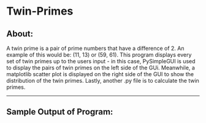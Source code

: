 # Twin-Primes

## About:
A twin prime is a pair of prime numbers that have a difference of 2. An example of this would be: (11, 13) or (59, 61).
This program displays every set of twin primes up to the users input - in this case, PySimpleGUI is used to display the
pairs of twin primes on the left side of the GUi. Meanwhile, a matplotlib scatter plot is displayed on the right side of
the GUI to show the distribution of the twin primes. Lastly, another .py file is to calculate the twin primes.
___
## Sample Output of Program:
